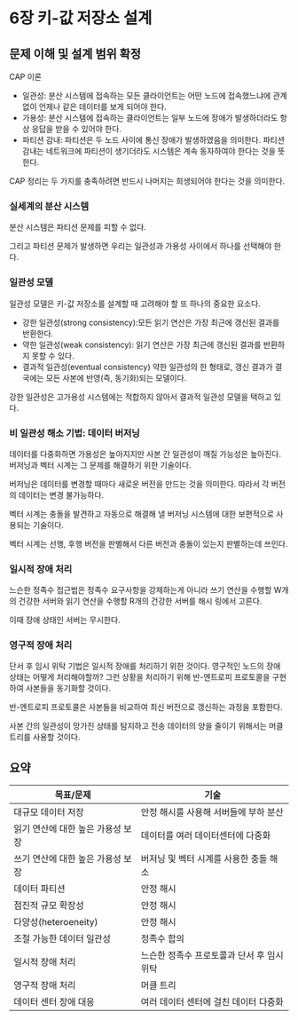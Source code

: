 # 6장 키-값 저장소 설계

## 문제 이해 및 설계 범위 확정

CAP 이론

- 일관성: 분산 시스템에 접속하는 모든 클라이언트는 어떤 노드에 접속했느냐에 관계없이 언제나 같은 데이터를 보게 되어야 한다.
- 가용성: 분산 시스템에 접속하는 클라이언트는 일부 노드에 장애가 발생하더라도 항상 응답을 받을 수 있어야 한다.
- 파티션 감내: 파티션은 두 노드 사이에 통신 장애가 발생하였음을 의미한다. 파티션 감내는 네트워크에 파티션이 생기더라도 시스템은 계속 동자하여야 한다는 것을 뜻한다.

CAP 정리는 두 가지를 충족하려면 반드시 나머지는 희생되어야 한다는 것을 의미한다.

### 실세계의 분산 시스템

분산 시스템은 파티션 문제를 피할 수 없다.

그리고 파티션 문제가 발생하면 우리는 일관성과 가용성 사이에서 하나를 선택해야 한다.

### 일관성 모델

일관성 모델은 키-값 저장소를 설계할 때 고려해야 할 또 하나의 중요한 요소다.

- 강한 일관성(strong consistency):모든 읽기 연산은 가장 최근에 갱신된 결과를 반환한다.
- 약한 일관성(weak consistency): 읽기 연산은 가장 최근에 갱신된 결과를 반환하지 못할 수 있다.
- 결과적 일관성(eventual consistency) 약한 일관성의 한 형태로, 갱신 결과가 결국에는 모든 사본에 반영(즉, 동기화)되는 모델이다.

강한 일관성은 고가용성 시스템에는 적합하지 않아서 결과적 일관성 모델을 택하고 있다.

### 비 일관성 해소 기법: 데이터 버저닝

데이터를 다중화하면 가용성은 높아지지만 사본 간 일관성이 깨질 가능성은 높아진다. 버저닝과 벡터 시계는 그 문제를 해결하기 위한 기술이다.

버저닝은 데이터를 변경할 때마다 새로운 버전을 만드는 것을 의미한다. 따라서 각 버전의 데이터는 변경 불가능하다.

벡터 시계는 충돌을 발견하고 자동으로 해결해 낼 버저닝 시스템에 대한 보편적으로 사용되는 기술이다.

벡터 시계는 선행, 후행 버전을 판별해서 다른 버전과 충돌이 있는지 판별하는데 쓰인다.

### 일시적 장애 처리

느슨한 정족수 접근법은 정족수 요구사항을 강제하는게 아니라 쓰기 연산을 수행할 W개의 건강한 서버와 읽기 연산을 수행할 R개의 건강한 서버를 해시 링에서 고른다.

이때 장애 상태인 서버는 무시한다.

### 영구적 장애 처리

단서 후 임시 위탁 기법은 일시적 장애를 처리하기 위한 것이다. 영구적인 노드의 장애 상태는 어떻게 처리해야할까?
그런 상황을 처리하기 위해 반-엔트로피 프로토콜을 구현하여 사본들을 동기화할 것이다.

반-엔트로피 프로토콜은 사본들을 비교하여 최신 버전으로 갱신하는 과정을 포함한다.

사본 간의 일관성이 망가진 상태를 탐지하고 전송 데이터의 양을 줄이기 위해서는 머클 트리를 사용할 것이다.

## 요약

| 목표/문제                         | 기술                                       |
| --------------------------------- | ------------------------------------------ |
| 대규모 데이터 저장                | 안정 해시를 사용해 서버들에 부하 분산      |
| 읽기 연산에 대한 높은 가용성 보장 | 데이터를 여러 데이터센터에 다중화          |
| 쓰기 연산에 대한 높은 가용성 보장 | 버저닝 및 벡터 시계를 사용한 충돌 해소     |
| 데이터 파티션                     | 안정 해시                                  |
| 점진적 규모 확장성                | 안정 해시                                  |
| 다양성(heteroeneity)              | 안정 해시                                  |
| 조절 가능한 데이터 일관성         | 정족수 합의                                |
| 일시적 장애 처리                  | 느슨한 정족수 프로토콜과 단서 후 임시 위탁 |
| 영구적 장애 처리                  | 머클 트리                                  |
| 데이터 센터 장애 대응             | 여러 데이터 센터에 걸친 데이터 다중화      |
